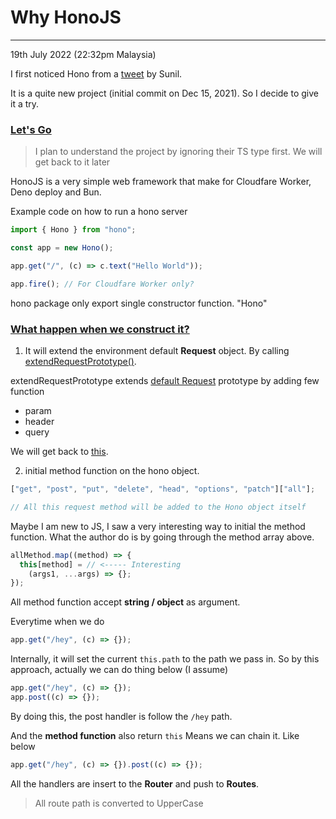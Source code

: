 # Why HonoJS

---

19th July 2022 (22:32pm Malaysia)

I first noticed Hono from a [tweet](https://twitter.com/threepointone/status/1534501486293569537) by Sunil.

It is a quite new project (initial commit on Dec 15, 2021). So I decide to give it a try.

### <u>Let's Go</u>

> I plan to understand the project by ignoring their TS type first. We will get back to it later

HonoJS is a very simple web framework that make for Cloudfare Worker, Deno deploy and Bun.

Example code on how to run a hono server

```ts
import { Hono } from "hono";

const app = new Hono();

app.get("/", (c) => c.text("Hello World"));

app.fire(); // For Cloudfare Worker only?
```

hono package only export single constructor function. "Hono"

### <u>What happen when we construct it?</u>

1. It will extend the environment default **Request** object. By calling [extendRequestPrototype()](https://github.com/honojs/hono/blob/1d73e3a8ed22d819040b2b2a59f6b24b50ecdd58/src/request.ts#L35).

extendRequestPrototype extends [default Request](https://developer.mozilla.org/en-US/docs/Web/API/Request) prototype by adding few function

- param
- header
- query

We will get back to [this](./extendRequestPrototype.md).

2. initial method function on the hono object.

```ts
["get", "post", "put", "delete", "head", "options", "patch"]["all"];

// All this request method will be added to the Hono object itself
```

Maybe I am new to JS, I saw a very interesting way to initial the method function. What the author do is by going through the method array above.

```ts
allMethod.map((method) => {
  this[method] = // <----- Interesting
    (args1, ...args) => {};
});
```

All method function accept **string / object** as argument.

Everytime when we do

```ts
app.get("/hey", (c) => {});
```

Internally, it will set the current `this.path` to the path we pass in. So by this approach, actually we can do thing below (I assume)

```ts
app.get("/hey", (c) => {});
app.post((c) => {});
```

By doing this, the post handler is follow the `/hey` path.

And the **method function** also return `this`
Means we can chain it. Like below

```ts
app.get("/hey", (c) => {}).post((c) => {});
```

All the handlers are insert to the **Router** and push to **Routes**.

> All route path is converted to UpperCase
